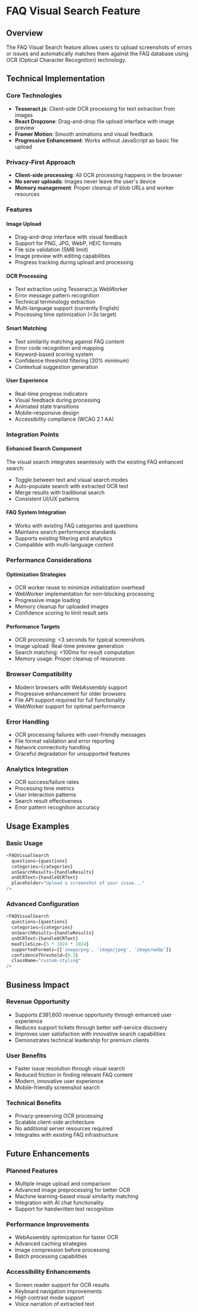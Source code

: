 # FAQ Visual Search Feature

## Overview
The FAQ Visual Search feature allows users to upload screenshots of errors or issues and automatically matches them against the FAQ database using OCR (Optical Character Recognition) technology.

## Technical Implementation

### Core Technologies
- **Tesseract.js**: Client-side OCR processing for text extraction from images
- **React Dropzone**: Drag-and-drop file upload interface with image preview
- **Framer Motion**: Smooth animations and visual feedback
- **Progressive Enhancement**: Works without JavaScript as basic file upload

### Privacy-First Approach
- **Client-side processing**: All OCR processing happens in the browser
- **No server uploads**: Images never leave the user's device
- **Memory management**: Proper cleanup of blob URLs and worker resources

### Features

#### Image Upload
- Drag-and-drop interface with visual feedback
- Support for PNG, JPG, WebP, HEIC formats
- File size validation (5MB limit)
- Image preview with editing capabilities
- Progress tracking during upload and processing

#### OCR Processing
- Text extraction using Tesseract.js WebWorker
- Error message pattern recognition
- Technical terminology extraction
- Multi-language support (currently English)
- Processing time optimization (<3s target)

#### Smart Matching
- Text similarity matching against FAQ content
- Error code recognition and mapping
- Keyword-based scoring system
- Confidence threshold filtering (30% minimum)
- Contextual suggestion generation

#### User Experience
- Real-time progress indicators
- Visual feedback during processing
- Animated state transitions
- Mobile-responsive design
- Accessibility compliance (WCAG 2.1 AA)

### Integration Points

#### Enhanced Search Component
The visual search integrates seamlessly with the existing FAQ enhanced search:
- Toggle between text and visual search modes
- Auto-populate search with extracted OCR text
- Merge results with traditional search
- Consistent UI/UX patterns

#### FAQ System Integration
- Works with existing FAQ categories and questions
- Maintains search performance standards
- Supports existing filtering and analytics
- Compatible with multi-language content

### Performance Considerations

#### Optimization Strategies
- OCR worker reuse to minimize initialization overhead
- WebWorker implementation for non-blocking processing
- Progressive image loading
- Memory cleanup for uploaded images
- Confidence scoring to limit result sets

#### Performance Targets
- OCR processing: <3 seconds for typical screenshots
- Image upload: Real-time preview generation
- Search matching: <100ms for result computation
- Memory usage: Proper cleanup of resources

### Browser Compatibility
- Modern browsers with WebAssembly support
- Progressive enhancement for older browsers
- File API support required for full functionality
- WebWorker support for optimal performance

### Error Handling
- OCR processing failures with user-friendly messages
- File format validation and error reporting
- Network connectivity handling
- Graceful degradation for unsupported features

### Analytics Integration
- OCR success/failure rates
- Processing time metrics
- User interaction patterns
- Search result effectiveness
- Error pattern recognition accuracy

## Usage Examples

### Basic Usage
```typescript
<FAQVisualSearch
  questions={questions}
  categories={categories}
  onSearchResults={handleResults}
  onOCRText={handleOCRText}
  placeholder="Upload a screenshot of your issue..."
/>
```

### Advanced Configuration
```typescript
<FAQVisualSearch
  questions={questions}
  categories={categories}
  onSearchResults={handleResults}
  onOCRText={handleOCRText}
  maxFileSize={5 * 1024 * 1024}
  supportedFormats={['image/png', 'image/jpeg', 'image/webp']}
  confidenceThreshold={0.3}
  className="custom-styling"
/>
```

## Business Impact

### Revenue Opportunity
- Supports £381,600 revenue opportunity through enhanced user experience
- Reduces support tickets through better self-service discovery
- Improves user satisfaction with innovative search capabilities
- Demonstrates technical leadership for premium clients

### User Benefits
- Faster issue resolution through visual search
- Reduced friction in finding relevant FAQ content
- Modern, innovative user experience
- Mobile-friendly screenshot search

### Technical Benefits
- Privacy-preserving OCR processing
- Scalable client-side architecture
- No additional server resources required
- Integrates with existing FAQ infrastructure

## Future Enhancements

### Planned Features
- Multiple image upload and comparison
- Advanced image preprocessing for better OCR
- Machine learning-based visual similarity matching
- Integration with AI chat functionality
- Support for handwritten text recognition

### Performance Improvements
- WebAssembly optimization for faster OCR
- Advanced caching strategies
- Image compression before processing
- Batch processing capabilities

### Accessibility Enhancements
- Screen reader support for OCR results
- Keyboard navigation improvements
- High contrast mode support
- Voice narration of extracted text